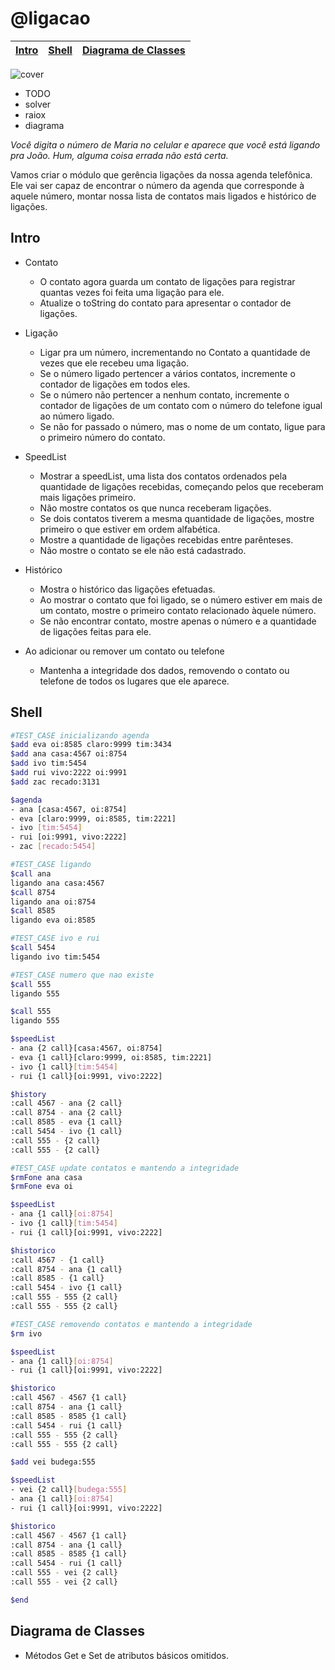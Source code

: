 # @ligacao

<!-- toch -->
[Intro](#intro) | [Shell](#shell) | [Diagrama de Classes](#diagrama-de-classes)
-- | -- | --
<!-- toch -->

![cover](https://raw.githubusercontent.com/qxcodepoo/arcade/master/base/ligacao/cover.jpg)

- TODO
- solver
- raiox
- diagrama

_Você digita o número de Maria no celular e aparece que você está ligando pra João. Hum, alguma coisa errada não está certa._

Vamos criar o módulo que gerência ligações da nossa agenda telefônica. Ele vai ser capaz de encontrar o número da agenda que corresponde à aquele número, montar nossa lista de contatos mais ligados e histórico de ligações.

## Intro

- Contato
  - O contato agora guarda um contato de ligações para registrar quantas vezes foi feita uma ligação para ele.
  - Atualize o toString do contato para apresentar o contador de ligações.

- Ligação
  - Ligar pra um número, incrementando no Contato a quantidade de vezes que ele recebeu uma ligação.
  - Se o número ligado pertencer a vários contatos, incremente o contador de ligações em todos eles.
  - Se o número não pertencer a nenhum contato, incremente o contador de ligações de um contato com o número do telefone igual ao número ligado.
  - Se não for passado o número, mas o nome de um contato, ligue para o primeiro número do contato.

- SpeedList
  - Mostrar a speedList, uma lista dos contatos ordenados pela quantidade de ligações recebidas, começando pelos que receberam mais ligações primeiro.
  - Não mostre contatos os que nunca receberam ligações.
  - Se dois contatos tiverem a mesma quantidade de ligações, mostre primeiro o que estiver em ordem alfabética.
  - Mostre a quantidade de ligações recebidas entre parênteses.
  - Não mostre o contato se ele não está cadastrado.

- Histórico
  - Mostra o histórico das ligações efetuadas.
  - Ao mostrar o contato que foi ligado, se o número estiver em mais de um contato, mostre o primeiro contato relacionado àquele número.
  - Se não encontrar contato, mostre apenas o número e a quantidade de ligações feitas para ele.

- Ao adicionar ou remover um contato ou telefone
  - Mantenha a integridade dos dados, removendo o contato ou telefone de todos os lugares que ele aparece.

## Shell

```sh
#TEST_CASE inicializando agenda
$add eva oi:8585 claro:9999 tim:3434
$add ana casa:4567 oi:8754
$add ivo tim:5454
$add rui vivo:2222 oi:9991
$add zac recado:3131

$agenda
- ana [casa:4567, oi:8754]
- eva [claro:9999, oi:8585, tim:2221]
- ivo [tim:5454]
- rui [oi:9991, vivo:2222]
- zac [recado:5454] 

#TEST_CASE ligando
$call ana
ligando ana casa:4567
$call 8754
ligando ana oi:8754
$call 8585
ligando eva oi:8585

#TEST_CASE ivo e rui
$call 5454
ligando ivo tim:5454

#TEST_CASE numero que nao existe
$call 555
ligando 555

$call 555
ligando 555

$speedList
- ana {2 call}[casa:4567, oi:8754]
- eva {1 call}[claro:9999, oi:8585, tim:2221]
- ivo {1 call}[tim:5454]
- rui {1 call}[oi:9991, vivo:2222]

$history
:call 4567 - ana {2 call}
:call 8754 - ana {2 call}
:call 8585 - eva {1 call}
:call 5454 - ivo {1 call}
:call 555 - {2 call}
:call 555 - {2 call}

#TEST_CASE update contatos e mantendo a integridade
$rmFone ana casa
$rmFone eva oi

$speedList
- ana {1 call}[oi:8754]
- ivo {1 call}[tim:5454]
- rui {1 call}[oi:9991, vivo:2222]

$historico
:call 4567 - {1 call}
:call 8754 - ana {1 call}
:call 8585 - {1 call}
:call 5454 - ivo {1 call}
:call 555 - 555 {2 call}
:call 555 - 555 {2 call}

#TEST_CASE removendo contatos e mantendo a integridade
$rm ivo

$speedList
- ana {1 call}[oi:8754]
- rui {1 call}[oi:9991, vivo:2222]

$historico
:call 4567 - 4567 {1 call}
:call 8754 - ana {1 call}
:call 8585 - 8585 {1 call}
:call 5454 - rui {1 call}
:call 555 - 555 {2 call}
:call 555 - 555 {2 call}

$add vei budega:555

$speedList
- vei {2 call}[budega:555]
- ana {1 call}[oi:8754]
- rui {1 call}[oi:9991, vivo:2222]

$historico
:call 4567 - 4567 {1 call}
:call 8754 - ana {1 call}
:call 8585 - 8585 {1 call}
:call 5454 - rui {1 call}
:call 555 - vei {2 call}
:call 555 - vei {2 call}

$end
```

## Diagrama de Classes

- Métodos Get e Set de atributos básicos omitidos.
